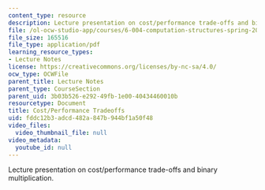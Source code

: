 ```yaml
---
content_type: resource
description: Lecture presentation on cost/performance trade-offs and binary multiplication.
file: /ol-ocw-studio-app/courses/6-004-computation-structures-spring-2009/fddc12b3adcd482a847b944bf1a50f48_MIT6_004s09_lec09.pdf
file_size: 165516
file_type: application/pdf
learning_resource_types:
- Lecture Notes
license: https://creativecommons.org/licenses/by-nc-sa/4.0/
ocw_type: OCWFile
parent_title: Lecture Notes
parent_type: CourseSection
parent_uid: 3b03b526-e292-49fb-1e00-40434460010b
resourcetype: Document
title: Cost/Performance Tradeoffs
uid: fddc12b3-adcd-482a-847b-944bf1a50f48
video_files:
  video_thumbnail_file: null
video_metadata:
  youtube_id: null
---
```

Lecture presentation on cost/performance trade-offs and binary multiplication.